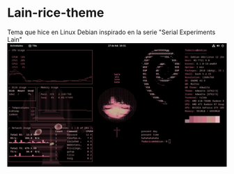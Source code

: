 # Lain-rice-theme
Tema que hice en Linux Debian inspirado en la serie "Serial Experiments Lain"
![Lain theme](./Lain%20theme.png)
